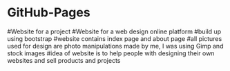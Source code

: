 # GitHub-Pages

#Website for a project
#Website for a web design online platform
#build up using bootstrap
#website contains index page and about page
#all pictures used for design are photo manipulations made by me, I was using Gimp and stock images
#idea of website is to help people with designing their own websites and sell products and projects
